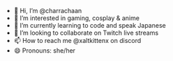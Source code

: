 - 👋 Hi, I’m @charrachaan
- 👀 I’m interested in gaming, cosplay & anime
- 🌱 I’m currently learning to code and speak Japanese
- 💞️ I’m looking to collaborate on Twitch live streams
- 📫 How to reach me @xaltkittenx on discord
- 😄 Pronouns: she/her

<!---
charrachaan/charrachaan is a ✨ special ✨ repository because its `README.md` (this file) appears on your GitHub profile.
You can click the Preview link to take a look at your changes.
--->
